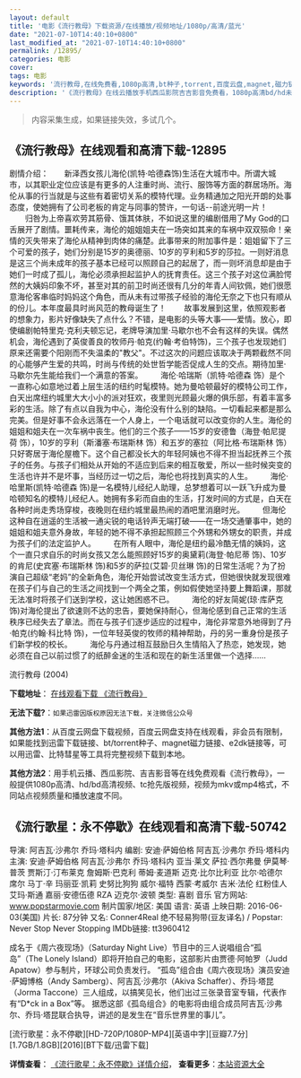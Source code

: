 ```yaml
---
layout: default
title: '电影《流行教母》下载资源/在线播放/视频地址/1080p/高清/蓝光'
date: "2021-07-10T14:40:10+0800"
last_modified_at: "2021-07-10T14:40:10+0800"
permalink: /12895/
categories: 电影
cover:
tags: 电影
keywords: '流行教母,在线免费看,1080p高清,bt种子,torrent,百度云盘,magnet,磁力链,迅雷下载资源'
description: '《流行教母》在线云播放手机西瓜影院吉吉影音免费看，1080p高清bd/hd未删减完整版和tc抢先枪版，mkv/mp4格式，附带bt/torrent种子、magnet/磁力链、百度云盘、网盘资源迅雷下载链接'
---
```


>内容采集生成，如果链接失效，多试几个。


## 《流行教母》在线观看和高清下载-12895

剧情介绍：　　新泽西女孩儿海伦(凯特·哈德森饰)生活在大城市中。所谓大城市，以其职业定位应该是有更多的人注重时尚、流行、服饰等方面的群居场所。海伦从事的行当就是与这些有着密切关系的模特代理。业务精通加之阳光开朗的处事态度，使她拥有了公司老板的肯定与同事的赞许，一句话--前途光明一片！ 　　归咎为上帝喜欢劳其筋骨、饿其体肤，不如说这里的编剧借用了My God的口舌展开了剧情。噩耗传来，海伦的姐姐姐夫在一场突如其来的车祸中双双殒命！亲情的灭失带来了海伦从精神到肉体的痛楚。此事带来的附加事件是：姐姐留下了三个可爱的孩子，她们分别是15岁的奥德丽、10岁的亨利和5岁的莎拉。一则好消息是这三个尚未成年的孩子基本已经可以照顾自己的起居了，而一则坏消息却是由于她们一时成了孤儿，海伦必须承担起监护人的抚育责任。这三个孩子对这位满脸愕然的大姨妈印象不坏，甚至对其的前卫时尚还很有几分的年青人间钦佩，她们很愿意海伦客串临时妈妈这个角色，而从未有过带孩子经验的海伦无奈之下也只有顺从的份儿。本年度最具时尚风范的教母诞生了！ 　　故事发展到这里，依照观影者的想象力，影片好像缺失了点什么？不错，是电影的头等大事——爱情。放心，即使编剧帕特里克·克利夫顿忘记，老牌导演加里·马歇尔也不会有这样的失误。偶然机会，海伦遇到了英俊善良的牧师丹·帕克(约翰·考伯特饰)，三个孩子也发现她们原来还需要个阳刚而不失温柔的"教父"。不过这次的问题应该取决于两颗截然不同的心能够产生爱的共鸣，时尚与传统的处世哲学能否促成人生的交点。期待加里·马歇尔先生能给我们一个满意的答案。 　　海伦·哈瑞斯（凯特·哈德森 饰）是个一直称心如意地过着上层生活的纽约时髦模特。她为曼哈顿最好的模特公司工作，白天出席纽约城里大大小小的派对狂欢，夜里则光顾最火爆的俱乐部，有着丰富多彩的生活。除了有点以自我为中心，海伦没有什么别的缺陷。一切看起来都是那么完美。但是好事不会永远落在一个人身上，一个电话就可以改变你的人生。海伦的姐姐和姐夫在一次车祸中丧生。他们的三个孩子——15岁的安德鲁（海登·帕尼提荷 饰），10岁的亨利（斯潘塞·布瑞斯林 饰）和五岁的塞拉（阿比格·布瑞斯林 饰）只好寄居于海伦屋檐下。这个自己都没长大的年轻阿姨也不得不担当起抚养三个孩子的任务。与孩子们相处从开始的不适应到后来的相互敬爱，所以一些时候突变的生活也许并不是坏事，当经历过一切之后，海伦也将找到真实的人生。 　　海伦·哈里斯(凯特·哈德森 饰)是一名模特儿经纪人助理，总梦想着可以一跃飞升成为曼哈顿知名的模特儿经纪人。她拥有多彩而自由的生活，打发时间的方式是，白天在各种时尚走秀场穿梭，夜晚则在纽约城里最热闹的酒吧里消磨时光。 　　但海伦这种自在逍遥的生活被一通尖锐的电话铃声无端打破——在一场交通肇事中，她的姐姐和姐夫意外身故，年轻的她不得不承担起照顾三个外甥和外甥女的职责，并成为孩子们的法定监护人。 　　在所有人眼中，海伦是纽约最冷酷无情的姨妈，这个一直只求自乐的时尚女孩又怎么能照顾好15岁的奥黛莉(海登·帕尼蒂 饰)、10岁的肯尼(史宾塞·布瑞斯林 饰)和5岁的萨拉(艾碧·贝丝琳 饰)的日常生活呢？为了扮演自己超级“老妈”的全新角色，海伦开始尝试改变生活方式，但她很快就发现很难在孩子们与自己的生活之间找到一个两全之策，例如假使她坚持要上舞蹈课，那就无法准时将孩子们送到学校，这让她困惑不已。 　　海伦的好友简妮(琼·库萨克 饰)对海伦提出了欲速则不达的忠告，要她保持耐心，但海伦感到自己正常的生活秩序已经失去了章法。而在与孩子们逐步适应的过程中，海伦非常意外地得到了丹·帕克(约翰·科比特 饰)，一位年轻英俊的牧师的精神帮助，丹的另一重身份是孩子们新学校的校长。 　　海伦与丹通过相互鼓励日久生情陷入了热恋，她发现，她必须在自己以前过惯了的纸醉金迷的生活和现在的新生活里做一个选择……


流行教母 (2004)

**下载地址**： [在线观看下载 《流行教母》](https://www.btbtdy.me/btdy/dy6374.html) 


**无法下载?**：`如果迅雷因版权原因无法下载，关注微信公众号 `

**其他方法1**：从百度云网盘下载视频，百度云网盘支持在线观看，非会员有限制，如果能找到迅雷下载链接、bt/torrent种子、magnet磁力链接、e2dk链接等，可以用迅雷、比特彗星等工具将完整视频下载到本地。

**其他方法2**：用手机云播、西瓜影院、吉吉影音等在线免费观看《流行教母》，一般提供1080p高清、hd/bd高清视频、tc抢先版视频，视频为mkv或mp4格式，不同站点视频质量和播放速度不同。


## 《流行歌星：永不停歇》在线观看和高清下载-50742

导演: 阿吉瓦·沙弗尔 乔玛·塔科内 编剧: 安迪·萨姆伯格 阿吉瓦·沙弗尔 乔玛·塔科内 主演: 安迪·萨姆伯格 阿吉瓦·沙弗尔 乔玛·塔科内 亚当·莱文 萨拉·西尔弗曼 伊莫琴·普茨 贾斯汀·汀布莱克 詹姆斯·巴克利 蒂姆·麦道斯 迈克·比尔比利亚 比尔·哈德尔 席尔 马丁·辛 玛丽亚·凯莉 史努比狗狗 威尔·福特 西蒙·考威尔 吉米·法伦 红粉佳人 艾玛·斯通 嘉丽·安德伍德 RZA 迈克尔·波顿 类型: 喜剧 音乐 官方网站: www.popstarmovie.com 制片国家/地区: 美国 语言: 英语 上映日期: 2016-06-03(美国) 片长: 87分钟 又名: Conner4Real 绝不轻易狗带(豆友译名) / Popstar: Never Stop Never Stopping IMDb链接: tt3960412

成名于《周六夜现场》（Saturday Night Live）节目中的三人说唱组合“孤岛”（The Lonely Island）即将开拍自己的电影，这部影片由贾德·阿帕罗（Judd Apatow）参与制片，环球公司负责发行。 “孤岛”组合由《周六夜现场》演员安迪·萨姆博格（Andy Samberg）、阿吉瓦·沙弗尔（Akiva Schaffer）、乔玛·塔昆（Jorma Taccone）三人组成，以搞笑见长，他们出过三张录音室专辑，代表作有“D*ck in a Box”等。 据悉这部《孤岛组合》的电影将由组合成员阿吉瓦·沙弗尔、乔玛·塔昆联合执导，讲述的是发生在“音乐世界里的事儿”。


[流行歌星：永不停歇][HD-720P/1080P-MP4][英语中字][豆瓣7.7分][1.7GB/1.8GB][2016][BT下载/迅雷下载]

**详情查看**： [《流行歌星：永不停歇》详情介绍](/movie/50742/)， **查看更多**：[本站资源大全](/movie/t/all/)

